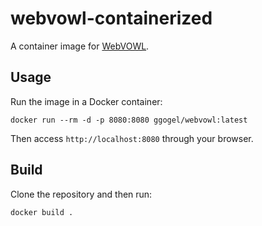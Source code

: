 # webvowl-containerized

A container image for [WebVOWL](http://vowl.visualdataweb.org/webvowl.html).

## Usage 

Run the image in a Docker container:

`docker run --rm -d -p 8080:8080 ggogel/webvowl:latest`

Then access `http://localhost:8080` through your browser.

## Build

Clone the repository and then run:

`docker build .`
